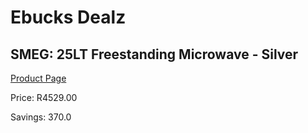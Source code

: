 
# Ebucks Dealz
## SMEG: 25LT Freestanding Microwave - Silver
[Product Page](https://www.ebucks.com/web/shop/productSelected.do?prodId=894830965&catId=704989856)

Price: R4529.00

Savings: 370.0


	